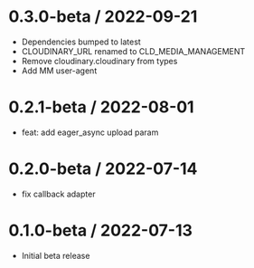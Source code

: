 0.3.0-beta / 2022-09-21
==================

  * Dependencies bumped to latest
  * CLOUDINARY_URL renamed to CLD_MEDIA_MANAGEMENT
  * Remove cloudinary.cloudinary from types
  * Add MM user-agent

0.2.1-beta / 2022-08-01
==================

* feat: add eager_async upload param

0.2.0-beta / 2022-07-14
=============
* fix callback adapter

0.1.0-beta / 2022-07-13
=============
* Initial beta release
